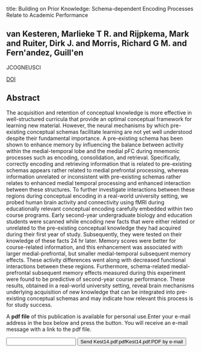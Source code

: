 title: Building on Prior Knowledge: Schema-dependent Encoding Processes Relate to Academic Performance

## van Kesteren, Marlieke T R. and Rijpkema, Mark and Ruiter, Dirk J. and Morris, Richard G M. and Fern'andez, Guill'en
JCOGNEUSCI

<a href="https://doi.org/10.1162/jocn_a_00630">DOI</a>

## Abstract
The acquisition and retention of conceptual knowledge is more effective in well-structured curricula that provide an optimal conceptual framework for learning new material. However, the neural mechanisms by which pre-existing conceptual schemas facilitate learning are not yet well understood despite their fundamental importance. A pre-existing schema has been shown to enhance memory by influencing the balance between activity within the medial-temporal lobe and the medial pFC during mnemonic processes such as encoding, consolidation, and retrieval. Specifically, correctly encoding and retrieving information that is related to pre-existing schemas appears rather related to medial prefrontal processing, whereas information unrelated or inconsistent with pre-existing schemas rather relates to enhanced medial temporal processing and enhanced interaction between these structures. To further investigate interactions between these regions during conceptual encoding in a real-world university setting, we probed human brain activity and connectivity using fMRI during educationally relevant conceptual encoding carefully embedded within two course programs. Early second-year undergraduate biology and education students were scanned while encoding new facts that were either related or unrelated to the pre-existing conceptual knowledge they had acquired during their first year of study. Subsequently, they were tested on their knowledge of these facts 24 hr later. Memory scores were better for course-related information, and this enhancement was associated with larger medial-prefrontal, but smaller medial-temporal subsequent memory effects. These activity differences went along with decreased functional interactions between these regions. Furthermore, schema-related medial-prefrontal subsequent memory effects measured during this experiment were found to be predictive of second-year course performance. These results, obtained in a real-world university setting, reveal brain mechanisms underlying acquisition of new knowledge that can be integrated into pre-existing conceptual schemas and may indicate how relevant this process is for study success.

A <b>pdf file</b> of this publication is available for personal use.Enter your e-mail address in the box below and press the button. You will receive an e-mail message with a link to the pdf file.
<form action="sender.php">  <input type="text" name="email">  <input type="submit" value="Send Kest14.pdf:pdfKest14.pdf:PDF by e-mail"></form>
